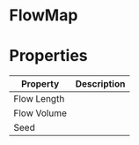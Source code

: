 # FlowMap


# Properties


| Property | Description| 
| -------- | -----------|
| Flow Length |  |
| Flow Volume |  |
| Seed |  |





